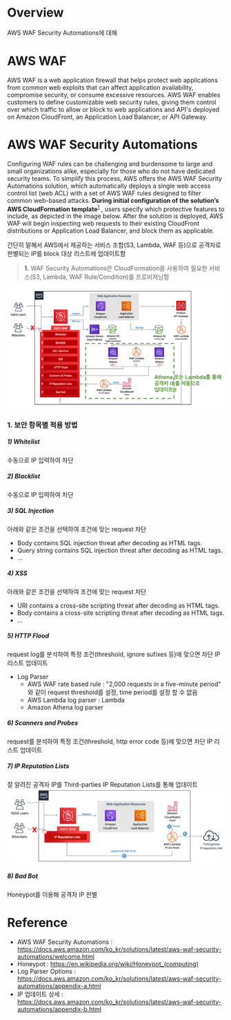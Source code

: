 # Overview
AWS WAF Security Automations에 대해


# AWS WAF
AWS WAF is a web application firewall that helps protect web applications from common web exploits that can affect application availability, compromise security, or consume excessive resources. AWS WAF enables customers to define customizable web security rules, giving them control over which traffic to allow or block to web applications and API's deployed on Amazon CloudFront, an Application Load Balancer, or API Gateway.


# AWS WAF Security Automations
Configuring WAF rules can be challenging and burdensome to large and small organizations alike, especially for those who do not have dedicated security teams. To simplify this process, AWS offers the AWS WAF Security Automations solution, which automatically deploys a single web access control list (web ACL) with a set of AWS WAF rules designed to filter common web-based attacks. __During initial configuration of the solution’s AWS CloudFormation template__<sup id="a1">[1](#s1)</sup> , users specify which protective features to include, as depicted in the image below. After the solution is deployed, AWS WAF will begin inspecting web requests to their existing CloudFront distributions or Application Load Balancer, and block them as applicable.

간단히 말해서 AWS에서 제공하는 서비스 조합(S3, Lambda, WAF 등)으로 공격자로 판별되는 IP를 block 대상 리스트에 업데이트함

><b id="s1">1.</b> WAF Security Automations은 CloudFormation을 사용하여 필요한 서비스(S3, Lambda, WAF Rule/Condition)를 프로비저닝함

![alt text](aws_waf_security_automations.png)

### 1. 보안 항목별 적용 방법
##### 1) Whitelist
수동으로 IP 입력하여 차단

##### 2) Blacklist
수동으로 IP 입력하여 차단

##### 3) SQL Injection
아래와 같은 조건을 선택하여 조건에 맞는 request 차단
* Body contains SQL injection threat after decoding as HTML tags.
* Query string contains SQL injection threat after decoding as HTML tags.
* ...

##### 4) XSS
아래와 같은 조건을 선택하여 조건에 맞는 request 차단
* URI contains a cross-site scripting threat after decoding as HTML tags.
* Body contains a cross-site scripting threat after decoding as HTML tags.
* ...

##### 5) HTTP Flood
request log를 분석하여 특정 조건(threshold, ignore sufixes 등)에 맞으면 차단 IP 리스트 업데이트

* Log Parser
  * AWS WAF rate based rule : "2,000 requests in a five-minute period" 와 같이 request threshold를 설정, time period를 설정 할 수 없음
  * AWS Lambda log parser : Lambda
  * Amazon Athena log parser

##### 6) Scanners and Probes
request를 분석하여 특정 조건(threshold, http error code 등)에 맞으면 차단 IP 리스트 업데이트

##### 7) IP Reputation Lists
잘 알려진 공격자 IP를 Third-parties IP Reputation Lists를 통해 업데이트
![alt text](ip-reputation-lists-flow.png)

##### 8) Bad Bot
Honeypot를 이용해 공격자 IP 판별


# Reference
* AWS WAF Security Automations : https://docs.aws.amazon.com/ko_kr/solutions/latest/aws-waf-security-automations/welcome.html
* Honeypot : https://en.wikipedia.org/wiki/Honeypot_(computing)
* Log Parser Options : https://docs.aws.amazon.com/ko_kr/solutions/latest/aws-waf-security-automations/appendix-a.html
* IP 업데이트 상세 : https://docs.aws.amazon.com/ko_kr/solutions/latest/aws-waf-security-automations/appendix-b.html
